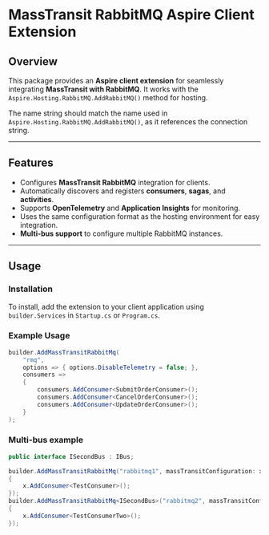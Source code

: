 # MassTransit RabbitMQ Aspire Client Extension

## Overview

This package provides an **Aspire client extension** for seamlessly integrating **MassTransit with RabbitMQ**. It works with the `Aspire.Hosting.RabbitMQ.AddRabbitMQ()` method for hosting.

The name string should match the name used in `Aspire.Hosting.RabbitMQ.AddRabbitMQ()`, as it references the connection string.

---

## Features

-   Configures **MassTransit RabbitMQ** integration for clients.
-   Automatically discovers and registers **consumers**, **sagas**, and **activities**.
-   Supports **OpenTelemetry** and **Application Insights** for monitoring.
-   Uses the same configuration format as the hosting environment for easy integration.
-   **Multi-bus support** to configure multiple RabbitMQ instances.

---

## Usage

### Installation

To install, add the extension to your client application using `builder.Services` in `Startup.cs` or `Program.cs`.

### Example Usage

```csharp
builder.AddMassTransitRabbitMq(
    "rmq",
    options => { options.DisableTelemetry = false; },
    consumers =>
    {
        consumers.AddConsumer<SubmitOrderConsumer>();
        consumers.AddConsumer<CancelOrderConsumer>();
        consumers.AddConsumer<UpdateOrderConsumer>();
    }
);
```

### Multi-bus example

```csharp
public interface ISecondBus : IBus;
```

```csharp
builder.AddMassTransitRabbitMq("rabbitmq1", massTransitConfiguration: x =>
{
    x.AddConsumer<TestConsumer>();
});
builder.AddMassTransitRabbitMq<ISecondBus>("rabbitmq2", massTransitConfiguration: x =>
{
    x.AddConsumer<TestConsumerTwo>();
});
```
